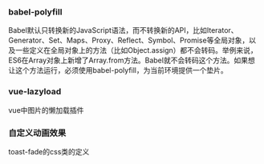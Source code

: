 ### babel-polyfill

Babel默认只转换新的JavaScript语法，而不转换新的API，比如Iterator、Generator、Set、Maps、Proxy、Reflect、Symbol、Promise等全局对象，以及一些定义在全局对象上的方法（比如Object.assign）都不会转码。举例来说，ES6在Array对象上新增了Array.from方法。Babel就不会转码这个方法。如果想让这个方法运行，必须使用babel-polyfill，为当前环境提供一个垫片。


### vue-lazyload

vue中图片的懒加载插件


### 自定义动画效果

toast-fade的css类的定义

